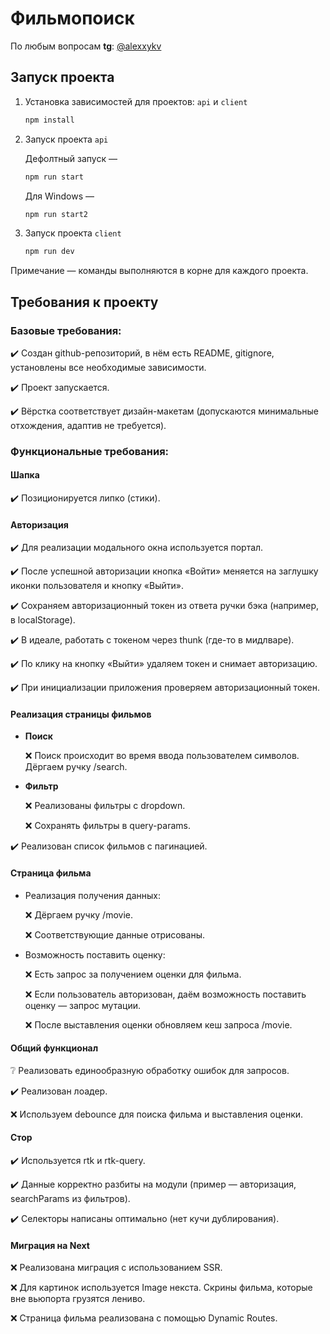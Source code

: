 # Фильмопоиск

По любым вопросам **tg**: [@alexxykv](https://t.me/alexxykv)

## Запуск проекта

1. Установка зависимостей для проектов: `api` и `client`

    ```bash
    npm install
    ```
2. Запуск проекта `api` 

    Дефолтный запуск —
    ```bash
    npm run start
    ```
    Для Windows —
    ```bash
    npm run start2
    ```
3. Запуск проекта `client`

    ```bash
    npm run dev
    ```

Примечание — команды выполняются в корне для каждого проекта.

## Требования к проекту

### Базовые требования:

✔️ Создан github-репозиторий, в нём есть README, gitignore, установлены все необходимые зависимости.

✔️ Проект запускается.

✔️ Вёрстка соответствует дизайн-макетам (допускаются минимальные отхождения, адаптив не требуется).

### Функциональные требования:

#### Шапка

✔️ Позиционируется липко (стики).

#### Авторизация

✔️ Для реализации модального окна используется портал.

✔️ После успешной авторизации кнопка «Войти» меняется на заглушку иконки пользователя и кнопку «Выйти».

✔️ Сохраняем авторизационный токен из ответа ручки бэка (например, в localStorage).

✔️ В идеале, работать с токеном через thunk (где-то в мидлваре).

✔️ По клику на кнопку «Выйти» удаляем токен и снимает авторизацию.

✔️ При инициализации приложения проверяем авторизационный токен.

#### Реализация страницы фильмов

- **Поиск**

    ❌ Поиск происходит во время ввода пользователем символов. Дёргаем ручку /search.

- **Фильтр**

    ❌ Реализованы фильтры с dropdown.

    ❌ Сохранять фильтры в query-params.

✔️ Реализован список фильмов с пагинацией.

#### Страница фильма

- Реализация получения данных:

    ❌ Дёргаем ручку /movie.

    ❌ Соответствующие данные отрисованы.

- Возможность поставить оценку:

    ❌ Есть запрос за получением оценки для фильма.

    ❌ Если пользователь авторизован, даём возможность поставить оценку — запрос мутации.

    ❌ После выставления оценки обновляем кеш запроса /movie.

#### Общий функционал

❔ Реализовать единообразную обработку ошибок для запросов.

✔️ Реализован лоадер.

❌ Используем debounce для поиска фильма и выставления оценки.

#### Стор

✔️ Используется rtk и rtk-query.

✔️ Данные корректно разбиты на модули (пример — авторизация, searchParams из фильтров).

✔️ Селекторы написаны оптимально (нет кучи дублирования).

#### Миграция на Next

❌ Реализована миграция с использованием SSR.

❌ Для картинок используется Image некста. Скрины фильма, которые вне вьюпорта грузятся лениво.

❌ Страница фильма реализована с помощью Dynamic Routes.